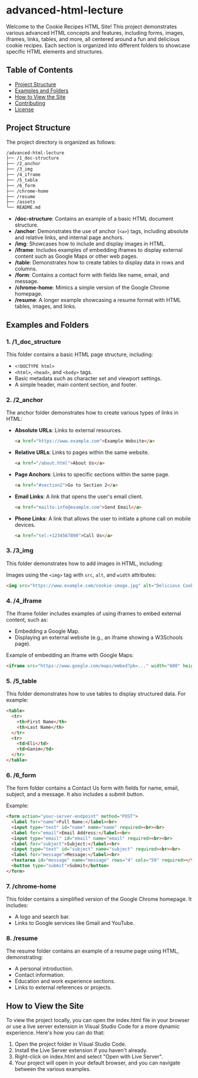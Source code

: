 # advanced-html-lecture

Welcome to the Cookie Recipes HTML Site! This project demonstrates various advanced HTML concepts and features, including forms, images, iframes, links, tables, and more, all centered around a fun and delicious cookie recipes. Each section is organized into different folders to showcase specific HTML elements and structures.

## Table of Contents
- [Project Structure](#project-structure)
- [Examples and Folders](#examples-and-folders)
- [How to View the Site](#how-to-view-the-site)
- [Contributing](#contributing)
- [License](#license)

## Project Structure

The project directory is organized as follows:
```bash
/advanced-html-lecture
├── /1_doc-structure
├── /2_anchor
├── /3_img
├── /4_iframe
├── /5_table
├── /6_form
├── /chrome-home
├── /resume
├── /assets
└── README.md
```


- **/doc-structure**: Contains an example of a basic HTML document structure.
- **/anchor**: Demonstrates the use of anchor (`<a>`) tags, including absolute and relative links, and internal page anchors.
- **/img**: Showcases how to include and display images in HTML.
- **/iframe**: Includes examples of embedding iframes to display external content such as Google Maps or other web pages.
- **/table**: Demonstrates how to create tables to display data in rows and columns.
- **/form**: Contains a contact form with fields like name, email, and message.
- **/chrome-home**: Mimics a simple version of the Google Chrome homepage.
- **/resume**: A longer example showcasing a resume format with HTML tables, images, and links.

## Examples and Folders

### 1. **/1_doc_structure**

This folder contains a basic HTML page structure, including:
- `<!DOCTYPE html>`
- `<html>`, `<head>`, and `<body>` tags.
- Basic metadata such as character set and viewport settings.
- A simple header, main content section, and footer.

### 2. **/2_anchor**

The anchor folder demonstrates how to create various types of links in HTML:
- **Absolute URLs**: Links to external resources.
  ```html
  <a href="https://www.example.com">Example Website</a>
  ```
- **Relative URLs**: Links to pages within the same website.
  ```html
  <a href="/about.html">About Us</a>
  ```
- **Page Anchors**: Links to specific sections within the same page.
  ```html
  <a href="#section2">Go to Section 2</a>
  ```
- **Email Links**: A link that opens the user's email client.
  ```html
  <a href="mailto:info@example.com">Send Email</a>
  ```
- **Phone Links**: A link that allows the user to initiate a phone call on mobile devices.
  ```html
  <a href="tel:+1234567890">Call Us</a>
  ```


### 3. **/3_img**
This folder demonstrates how to add images in HTML, including:

Images using the `<img>` tag with `src`, `alt`, and `width` attributes:
```html
<img src="https://www.example.com/cookie-image.jpg" alt="Delicious Cookies" width="500">
```

### 4. **/4_iframe**
The iframe folder includes examples of using iframes to embed external content, such as:

* Embedding a Google Map.
* Displaying an external website (e.g., an iframe showing a W3Schools page).

Example of embedding an iframe with Google Maps:

```html
<iframe src="https://www.google.com/maps/embed?pb=..." width="600" height="450" style="border:0;" allowfullscreen="" loading="lazy"></iframe>
```

### 5. **/5_table**
This folder demonstrates how to use tables to display structured data. For example:

```html
<table>
  <tr>
    <th>First Name</th>
    <th>Last Name</th>
  </tr>
  <tr>
    <td>Eli</td>
    <td>Ganim</td>
  </tr>
</table>
```

### 6. **/6_form**
The form folder contains a Contact Us form with fields for name, email, subject, and a message. It also includes a submit button.

Example:

```html
<form action="your-server-endpoint" method="POST">
  <label for="name">Full Name:</label><br>
  <input type="text" id="name" name="name" required><br><br>
  <label for="email">Email Address:</label><br>
  <input type="email" id="email" name="email" required><br><br>
  <label for="subject">Subject:</label><br>
  <input type="text" id="subject" name="subject" required><br><br>
  <label for="message">Message:</label><br>
  <textarea id="message" name="message" rows="4" cols="50" required></textarea><br><br>
  <button type="submit">Submit</button>
</form>
```

### 7. **/chrome-home**
This folder contains a simplified version of the Google Chrome homepage. It includes:

* A logo and search bar.
* Links to Google services like Gmail and YouTube.

### 8. **/resume**
The resume folder contains an example of a resume page using HTML, demonstrating:

* A personal introduction.
* Contact information.
* Education and work experience sections.
* Links to external references or projects.

## How to View the Site
To view the project locally, you can open the index.html file in your browser or use a live server extension in Visual Studio Code for a more dynamic experience. Here's how you can do that:

1. Open the project folder in Visual Studio Code.
2. Install the Live Server extension if you haven't already.
3. Right-click on index.html and select "Open with Live Server".
4. Your project will open in your default browser, and you can navigate between the various examples.

